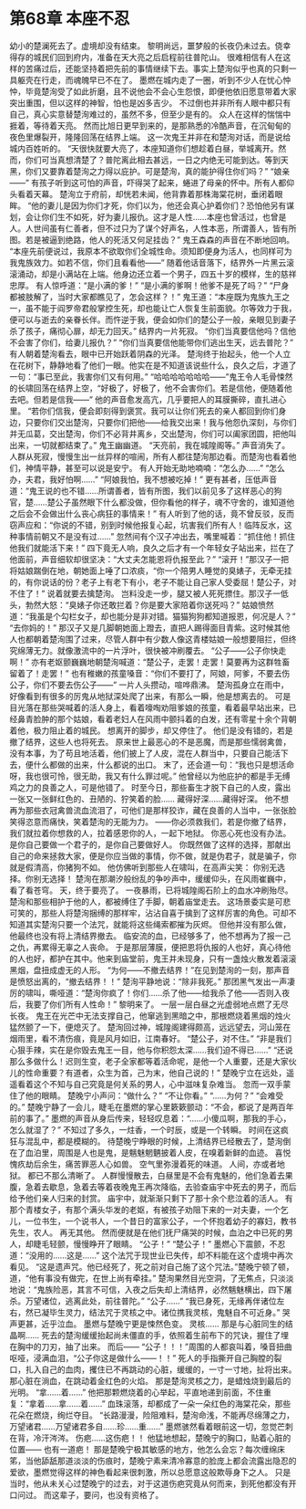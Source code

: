 # 第68章 本座不忍
幼小的楚澜死去了。虚境却没有结束。
黎明尚远，噩梦般的长夜仍未过去。侥幸得存的城民们回到府内，准备在天大亮之后启程前往普陀山。
很难相信有人在这样的苦痛过后，还能坚持着把先前的事情继续下去。事实上楚洵似乎也真的只剩一具躯壳在行走，而魂魄早已不在了。
墨燃在城内走了一圈，听到不少人在忧心忡忡，毕竟楚洵受了如此折磨，且不说他会不会心生怨恨，即便他依旧愿意带着大家突出重围，但以这样的神智，怕也是凶多吉少。
不过倒也并非所有人眼中都只有自己，真心实意替楚洵难过的，虽然不多，但至少是有的。
众人在这样的惴惴中捱着，等待着天亮。
然而比旭日更早到来的，是那熟悉的冷酷声音，在沉甸甸的夜色里爆裂开，隆隆回荡在结界上端。
这一次鬼王并非在和楚洵对话，而是说给城内百姓听的。
“天很快就要大亮了，本座知道你们想趁着白昼，举城离开。然而，你们可当真想清楚了？普陀离此相去甚远，一日之内绝无可能到达。等到天黑，你们又要靠着楚洵之力得以庇护。可是楚洵，真的能护得住你们吗？”
“娘亲——”
有孩子听到这可怕的声音，吓得哭了起来，蜷进了母亲的怀中。所有人都仰头看着天幕。
楚洵立于府前，却恍若未闻，他背靠着那株海棠花树，垂闭着眼眸。
“他的妻儿是因为你们才死，你们以为，他还会真心护着你们？恐怕他另有谋划，会让你们生不如死，好为妻儿报仇。这才是人性……本座也曾活过，也曾是人。人世间虽有仁善者，但不过只为了谋个好声名，人性本恶，所谓善人，皆有所图。若是被逼到绝路，他人的死活又何足挂齿？”
鬼王森森的声音在不断地回响。
“本座先前便说过，我原本不欲取你们全城性命。须知即便身为活人，也同样可为我鬼族效力。如若不信，你们且看看他——”
随着他话音落下，结界外一片黑云滚滚涌动，却是小满站在上端。他身边还立着一个男子，四五十岁的模样，生的慈祥忠厚。
有人惊呼道：“是小满的爹！”
“是小满的爹啊！他爹不是死了吗？”
“尸身都被肢解了，当时大家都瞧见了，怎会这样？！”
鬼王道：“本座既为鬼族九王之一，虽不能于阎罗帝君般掌控生死，却也能让亡人恢复生前面貌。尔等效力于我，便可以与逝去的亲眷长伴。而忤逆于我，便会如你们的楚公子一般，亲眼见到妻子杀了孩子，痛彻心扉，却无力回天。”
结界内一片死寂。
“你们当真要信他吗？信他不会害了你们，给妻儿报仇？”
“你们当真要信他能带你们逃出生天，远去普陀？”
有人朝着楚洵看去，眼中已开始跃着阴森的光泽。
楚洵终于抬起头，他一个人立在花树下，静静地看了他们一眼。他实在是不知道该说些什么，良久之后，才道了一句：“事已至此，我害你们又有何用。”
“哈哈哈哈哈哈哈——”鬼王令人毛骨悚然的长啸回荡在结界上空，“好极了，好极了，他不会害你们。若是信他，便随着他去吧。但若是信我——”
他的声音愈发高亢，几乎要把人的耳膜撕碎，直扎进心里。
“若你们信我，便会即刻得到褒赏。我可以让你们死去的亲人都回到你们身边，只要你们交出楚洵，只要你们把他——给我交出来！我与他怨仇深刻，与你们并无瓜葛，交出楚洵，你们不必背井离乡，交出楚洵，你们可以阖家团圆，把他叫出来，一切就都结束了。”
鬼王幽幽道。
“天亮前，我在城隍阁等。”
声音消失了。
人群从死寂，慢慢生出一丝异样的喧闹，所有人都往楚洵那边看。而楚洵也看着他们，神情平静，甚至可以说是安宁。
有人开始无助地喃喃：“怎么办……”
“怎么办，夫君，我好怕啊……”
“阿娘我怕，我不想被吃掉！”
更有甚者，压低声音道：“鬼王说的也不错……所谓善者，皆有所图，我们以前见多了这样恶心的狗官，楚……楚公子虽然眼下什么都没做，但你看他的样子，魂不守舍的，谁知道他之后会不会做出什么丧心病狂的事情来！”
有人听到了他的话，竟不曾反驳，反而窃声应和：“你说的不错，别到时候他报复心起，坑害我们所有人！临阵反水，这种事情前朝又不是没有过……”
忽然间有个汉子冲出去，嘴里喊着：“抓住他！抓住他我们就能活下来！”
四下竟无人响，良久之后才有一个年轻女子站出来，拦在了他面前，声音细软却很坚决：“大丈夫怎能恩将仇报至此？”
“滚开！”那汉子一把将姑娘踹倒在地，朝她面上唾了口浓痰，“你一个陪男人睡觉的臭婊子，无牵无挂的，有你说话的份？老子上有老下有小，老子不能让自己家人受委屈！楚公子，对不住了！”
说着就要去擒楚洵。
岂料没走一步，腿又被人死死摽住。那汉子一低头，勃然大怒：“臭婊子你还敢拦着？你是要大家陪着你送死吗？”
姑娘愤然道：“我虽是个勾栏女子，却也能分是非对错。猫猫狗狗都知道报恩，何况是人？”
“去你妈的！”
那汉子又是几脚朝她面上蹬去，直把人踢得面目青紫。这时候其他人也都朝着楚洵围了过来，尽管人群中有少数人像这青楼姑娘一般想要阻拦，但终究绵薄无力。就像激流中的一片浮叶，很快被冲刷覆去。
“公子——公子你快走啊！”
亦有老妪颤巍巍地朝楚洵喊道：“楚公子，走罢！走罢！莫要再为这群牲畜留着了！走罢！”
也有稚嫩的孩童嗓音：“你们不要打了，阿娘，阿爹，不要去伤公子，你们不要去伤公子——”
一片人头攒动，喧哗鼎沸。
楚洵孤身立在雨中，好像看到有很多的厉鬼从地狱深处爬了出来，有那么一瞬，他是想离去的。
可是目光落在那些哭喊着的活人身上，看着嚎啕劝阻爹娘的孩童，看着最早站出来，已经鼻青脸肿的那个姑娘，看着老妇人在风雨中颤抖着的白发，还有零星十余个背朝着他，极力阻止着的城民。
想离开的脚步，却又停住了。
他们是没有错的，若是撤了结界，这些人也将死去。
原来世上最恶心的不是恶魔，而是那些懦弱禽兽，没有本事，为了苟且地活着，他们披上了人皮，混在人群当中，只要自己能活下去，便什么都做的出来，什么都说的出口。
末了，还会道一句：“我也只是想活命呀，我也很可怜，很无助，我又有什么罪过呢。”
他曾经以为他庇护的都是手无缚鸡之力的良善之人，可是他错了。
时至今日，那些畜生才脱下自己的人皮，露出一张又一张鲜红色的、丑陋的、狞笑着的脸……
藏得好深……藏得好深。
他不想再为那些衣冠禽兽流血流泪了，可他们是那样狡诈，藏在良善的人当中，一张张脸笑得恣意而痛快，笑着楚洵的无能为力。
——你必须救我们，若是你撤了结界，我们就拉着你想救的人，拉着感恩你的人，一起下地狱。
你恶心死也没有办法。
是你自己要做一个君子的，是你自己要做好人。
你既然做了这样的选择，那献出自己的命来拯救大家，便是你应当做的事情，你不做，就是伪君子，就是骗子，你就是假清高，你猪狗不如。
他仿佛听到那些人在啸叫，在高声尖笑：
你别无选择。你别无选择！
楚洵在那潮汐般纷乱的争吵声中，缓缓仰头，在风雨崔巍中，看了看苍穹。
天，终于要亮了。
一夜暴雨，已将城隍阁石阶上的血水冲刷殆尽。楚洵和那些相护于他的人，都被缚住了手脚，朝着庙堂走去。
这场景委实是可悲可笑的，那些人将楚洵捆缚的那样牢，沾沾自喜于擒到了这样厉害的角色。可却不知道其实楚洵只要一个法咒，就能将这些绳索都摧为灰烬。
但他并没有那么做，他最终也没有将上清结界撤去。
临安流的血，已经够多了，他不想再为了报一己之仇，再累得无辜之人丧命。
于是那层薄膜，便把恩将仇报的人也好，真心待他的人也好，都护在其中。他来到庙堂前，鬼王并未现身，只有一盏烛火散发着滚滚黑烟，盘扭成虚无的人形。
“为何——不撤去结界！”在见到楚洵的一刻，那声音是愤怒出离的，“撤去结界！！”
楚洵平静地说：“除非我死。”
那团黑气发出一声凄厉的啸叫，嘶哑道：“楚洵你疯了！你们……杀了他——给我杀了他——否则入夜后，我要了你们所有人性命！”
黎明来了。
一层一层白昼之光虚弱地点燃了无尽长夜。
鬼王在光芒中无法支撑自己，他窜逃到黑暗之中，那根燃烧着黑烟的烛火猛然颤了一下，便熄灭了。
楚洵回过神，城隍阁建得颇高，远远望去，河山笼在烟雨里，看不清伤痕，竟是风月如旧，江南春好。
“楚公子，对不住。”
“非是我们心狠手辣，实在是你毁去鬼王一目，他与你积怨太深……我们迫不得已……”
“还说那么多做什么！迟则生变，老子全家都等着活命呢，是他一个人重要，还是大家伙儿的性命重要？有道者，众生为首，己为末，他自己说的！”
楚晚宁立在远处，遥遥看着这个不知与自己究竟是何关系的男人，心中滋味复杂难当。
忽而一双手蒙住了他的眼睛。
楚晚宁小声问：“做什么？”
“不让你看。”
“……为何？”
“会难受的。”
楚晚宁静了一会儿，睫毛在墨燃的掌心里簌簌颤动：“不会，都说了是两百年前的事了。”
墨燃的声音从身后传来，轻轻叹息着：“……小傻瓜啊，那我的手心，怎么就湿了？”
不知过了多久，一炷香，一个时辰，或是一个转瞬。
时间在这疯狂与混乱中，都是模糊的。
待楚晚宁睁眼的时候，上清结界已经散去了，楚洵倒在了血泊里，周围是人也是鬼，是魑魅魍魉披着人皮，在嗅着新鲜的血迹。
喜悦愧疚劫后余生，痛苦罪恶人心如兽。
空气里弥漫着死的味道。
人间，亦或者地狱。
都已不那么清晰了。
人群慢慢散去，白昼里是不会有鬼魅的，他们急着去果腹，急着去歇息，急着去等着夜晚鬼王再次降临，去验查庙宇中死去的男子，而后给予他们亲人归来的封赏。
庙宇中，就渐渐只剩下了那十余个悲泣着的活人。
有那个青楼女子，有那个满头华发的老妪，有被孩子劝阻下来的一对夫妻，一个乞儿，一位书生，一个说书人，一个昔日的富家公子，一个怀抱着幼子的寡妇，教书先生，农人。
再无其他。
然而便就是在他们抚尸痛哭的时候，血泊之中已死的男人，却睫毛轻颤，慢慢睁开了眼睛。
“公子！”
“楚公子！”
墨燃心下震颤，不忍道：“没用的……这是……”
这个法咒于现世业已失传，却不料能在这个虚境中再次看见。
“这是遗声咒。他已经死了，死之前对自己施了这个咒法。”楚晚宁顿了顿，道，“他有事没有做完，在世上尚有牵挂。”
楚洵果然目光空洞，了无焦点，只淡淡地说：“鬼族险恶，其言不可信，入夜之后失却上清结界，必然魑魅横出，四下屠杀。万望诸位，逃离此处，前往普陀。”
“公子……”
“我已身死，无缘再伴诸位左右，然已凝毕生灵力，结法咒于灵核之中。诸位携我灵核，鬼魅自不可近身。”
哭声更甚，近乎泣血。
墨燃与楚晚宁更是悚然色变。
灵核……
那是与心脏同生的结晶啊……
死去的楚洵缓缓抬起尚未僵直的手，依照着生前布下的咒诀，握住了埋在胸中的刀刃，抽了出来。
而后——
“公子！！！”周围的人都哀叫着，嗓音扭曲呕哑，浸满血泪，“公子你这是做什么——！！”
死人的手指撕开自己胸膛的裂口，扎入自己的血肉，攫住已不再跳动的心脏，缓缓的，一寸一寸地，扯将出来。
那心脏在淌血，在跳动着金红色的火焰。
那是楚洵灵核之力，是蜡烛烧到最后的光明。
“拿……着……”
他把那颗燃烧着的心举起，平直地递到前面，不住重复：“拿着……拿……着……”
血珠滚落，却都成了一朵一朵红色的海棠花朵，那些花朵在燃烧，绚烂夺目。
“长路漫漫，险阻难料，楚洵命浅，不能再尽绵薄之力，万望诸君……万望诸君多自……珍……重……”
墨燃骇然看着眼前这一切，忽觉芒刺在背，冷汗涔涔。
伤疤……这伤疤！！
他猛地想起，楚晚宁的胸口，贴着心脏的位置——
也有一道疤！
那是楚晚宁极其敏感的地方，他怎么会忘？每次缠绵床笫，当他舔舐那道淡淡的伤痕时，楚晚宁素来清冷寡意的脸庞上都会流露出隐忍的爱欲，墨燃觉得这样的神色看起来很刺激，所以总愿意这般欺辱身下之人。
只是当时，他从未关心过楚晚宁的过去，对于这道伤疤究竟从何而来，到死他都没有开口问过。
而这辈子，要问，也没有资格了。
